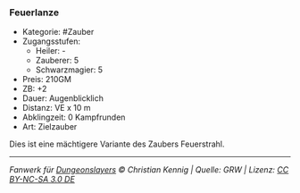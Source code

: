 ### Feuerlanze

- Kategorie: #Zauber
- Zugangsstufen:
  - Heiler: -
  - Zauberer: 5
  - Schwarzmagier: 5
- Preis: 210GM
- ZB: +2
- Dauer: Augenblicklich
- Distanz: VE x 10 m
- Abklingzeit: 0 Kampfrunden
- Art: Zielzauber



Dies ist eine mächtigere Variante des Zaubers Feuerstrahl.

---

_Fanwerk für [Dungeonslayers](https://www.dungeonslayers.net/) © Christian Kennig | Quelle: GRW | Lizenz: [CC BY-NC-SA 3.0 DE](https://creativecommons.org/licenses/by-nc-sa/3.0/de/)_
